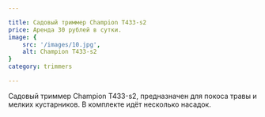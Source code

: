 ```yaml
---

title: Садовый триммер Champion Т433-s2
price: Аренда 30 рублей в сутки.
image: {
    src: '/images/10.jpg',
    alt: Champion Т433-s2
}
category: trimmers

---
```


Садовый триммер Champion Т433-s2, предназначен для покоса травы и мелких кустарников. В комплекте идёт несколько насадок.